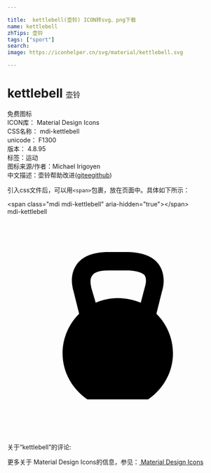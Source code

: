 ```yaml
---

title:  kettlebell(壶铃) ICON转svg、png下载
name: kettlebell
zhTips: 壶铃
tags: ["sport"]
search: 
image: https://iconhelper.cn/svg/material/kettlebell.svg

---
```


# kettlebell  <small style="font-size: 60%;font-weight: 100">壶铃</small>


<div class="detail-page">
<p>
<span><span class="badge-success badge">免费图标</span> </span>
<br/>
<span>
ICON库：
<span class="badge-secondary badge">Material Design Icons</span> 
</span>
<br/>
<span>
CSS名称：
<span class="badge-secondary badge">mdi-kettlebell</span> 
</span>
<br/>
<span>
unicode：
<span class="badge-secondary badge">F1300</span> 
<copy-btn content='F1300' btn-title=""></copy-btn>
<copy-btn :content='String.fromCodePoint(parseInt("F1300", 16))' btn-title="复制U"></copy-btn>
</span>
<br/>
<span>
版本：
<span class="badge-secondary badge">4.8.95</span> 
</span><br/><span>标签：<span class="badge-light badge"><router-link to="/tags/sport.html">运动</router-link></span></span>
<br/>
<span>图标来源/作者：<span class="badge-light badge">Michael Irigoyen</span></span> 
<br/>
<span class="zh-detail">中文描述：<span class="badge-primary badge">壶铃</span><span class="help-link"><span>帮助改进</span>(<a href="https://gitee.com/liuwave/icon-helper/edit/master/json/material/kettlebell.json" target="_blank" rel="noopener noreferrer">gitee</a><a href="https://github.com/liuwave/icon-helper/edit/master/json/material/kettlebell.json" target="_blank" rel="noopener noreferrer">github</a></span>)</span><br/>
</p>
</div>
<div class="alert alert-dark">
  <i class="mdi mdi-kettlebell mdi-48px"></i>
  <i class="mdi mdi-kettlebell mdi-36px"></i>
  <i class="mdi mdi-kettlebell mdi-24px"></i>
  <i class="mdi mdi-kettlebell mdi-18px"></i>
</div>
<div>
  <p>引入css文件后，可以用<code>&lt;span&gt;</code>包裹，放在页面中。具体如下所示：    
  </p>
  <div class="alert alert-primary" style="font-size: 14px">
    &lt;span class="mdi mdi-kettlebell" aria-hidden="true"&gt;&lt;/span&gt;
    <copy-btn content='<span class="mdi mdi-kettlebell" aria-hidden="true"></span>'></copy-btn>
  </div>
  <div class="alert alert-secondary">
    <i class="mdi mdi-kettlebell"
    style="font-size: 24px"
    aria-hidden="true"></i> mdi-kettlebell
    <copy-btn content="mdi-kettlebell" btn-title="复制图标名称"></copy-btn>
  </div>
</div>
<div id="svg" class="svg-wrap">
<svg xmlns="http://www.w3.org/2000/svg" viewBox="0 0 24 24"><path d="M16.2 10.7L16.8 8.3C16.9 8 17.3 6.6 16.5 5.4C15.9 4.5 14.7 4 13 4H11C9.3 4 8.1 4.5 7.5 5.4C6.7 6.6 7.1 7.9 7.2 8.3L7.8 10.7C6.7 11.8 6 13.3 6 15C6 17.1 7.1 18.9 8.7 20H15.3C16.9 18.9 18 17.1 18 15C18 13.3 17.3 11.8 16.2 10.7M9.6 9.5L9.1 7.8V7.7C9.1 7.7 8.9 7 9.2 6.6C9.4 6.2 10 6 11 6H13C13.9 6 14.6 6.2 14.9 6.5C15.2 6.9 15 7.6 15 7.6L14.5 9.5C13.7 9.2 12.9 9 12 9C11.1 9 10.3 9.2 9.6 9.5Z" /></svg>
</div>
<detail full-name='mdi-kettlebell'></detail>
<div>
<p>关于“kettlebell”的评论:</p>
</div>
<Vssue title="关于“kettlebell”的评论" ></Vssue>    
<div><p>更多关于 Material Design Icons的信息，参见：<a target="_blank" href="https://iconhelper.cn/material.html"> Material Design Icons</a>
</p></div>
